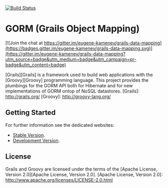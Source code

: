 [![Build Status](https://travis-ci.org/grails/grails-data-mapping.svg?branch=master)](https://travis-ci.org/grails/grails-data-mapping)

GORM (Grails Object Mapping)
===

[![Join the chat at https://gitter.im/eugene-kamenev/grails-data-mapping](https://badges.gitter.im/eugene-kamenev/grails-data-mapping.svg)](https://gitter.im/eugene-kamenev/grails-data-mapping?utm_source=badge&utm_medium=badge&utm_campaign=pr-badge&utm_content=badge)

[Grails][Grails] is a framework used to build web applications with the [Groovy][Groovy] programming language. This project provides the plumbings for the GORM API both for Hibernate and for new implementations of GORM ontop of NoSQL datastores.
[Grails]: http://grails.org/
[Groovy]: http://groovy-lang.org/


Getting Started
---

For further information see the dedicated websites:
 
* [Stable Version](http://grails.github.io/grails-data-mapping/latest/).
* [Development Version](http://grails.github.io/grails-data-mapping/snapshot/).
	
License
---

Grails and Groovy are licensed under the terms of the [Apache License, Version 2.0][Apache License, Version 2.0].
[Apache License, Version 2.0]: http://www.apache.org/licenses/LICENSE-2.0.html
